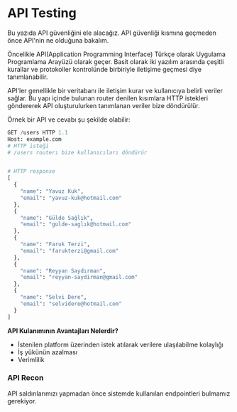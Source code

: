 # API Testing

Bu yazıda API güvenliğini ele alacağız. API güvenliği kısmına geçmeden önce API'nin ne olduğuna bakalım.

Öncelikle API(Application Programming Interface) Türkçe olarak Uygulama Programlama Arayüzü olarak geçer. Basit olarak iki yazılım arasında çeşitli kurallar ve protokoller kontrolünde birbiriyle iletişime geçmesi diye tanımlanabilir.

API'ler genellikle bir veritabanı ile iletişim kurar ve kullanıcıya belirli veriler sağlar. Bu yapı içinde bulunan router denilen kısımlara HTTP istekleri göndererek API oluşturulurken tanımlanan veriler bize döndürülür.

Örnek bir API ve cevabı şu şekilde olabilir:

```python
GET /users HTTP 1.1
Host: example.com
# HTTP isteği
# /users routerı bize kullanıcıları döndürür


# HTTP response
[
  {
    "name": "Yavuz Kuk",
    "email": "yavuz-kuk@hotmail.com"
  },
  {
    "name": "Gülde Sağlık",
    "email": "gulde-saglık@hotmail.com"
  },
  {
    "name": "Faruk Terzi",
    "email": "farukterzi@gmail.com"
  },
  {
    "name": "Reyyan Saydırman",
    "email": "reyyan-saydirman@gmail.com"
  },
  {
    "name": "Selvi Dere",
    "email": "selvidere@hotmail.com"
  }
]

```

**API Kulanımının Avantajları Nelerdir?**

* İstenilen platform üzerinden istek atılarak verilere ulaşılabilme kolaylığı
* İş yükünün azalması
* Verimlilik

### API Recon

API saldırılarımızı yapmadan önce sistemde kullanılan endpointleri bulmamız gerekiyor.&#x20;
